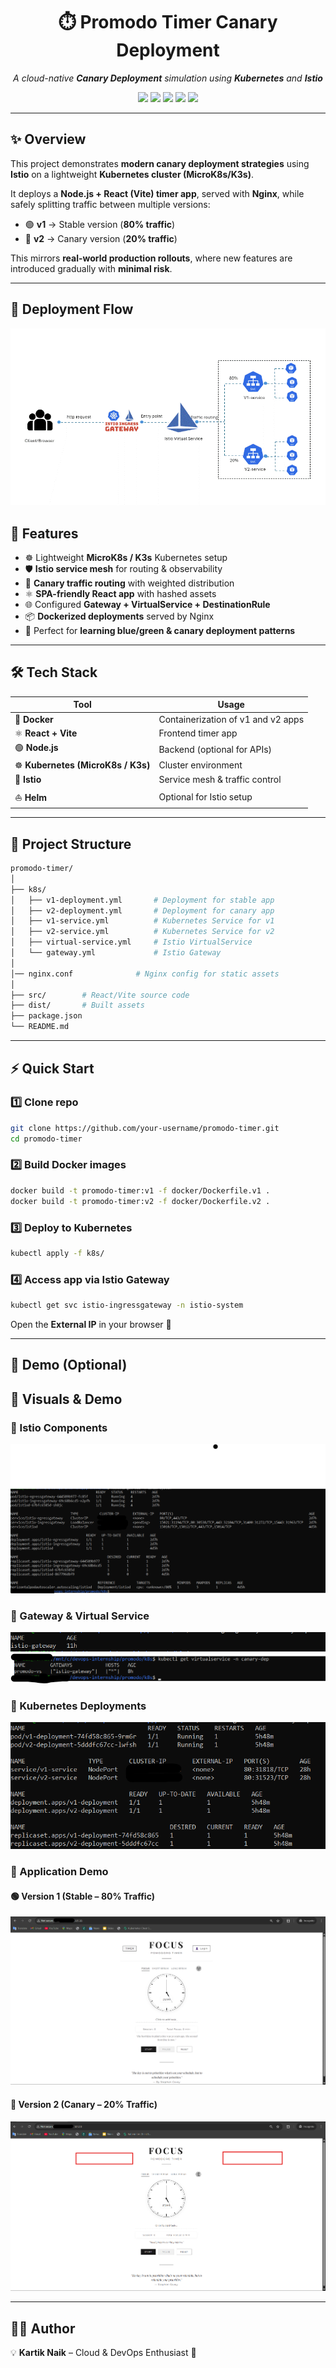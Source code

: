 
<h1 align="center">⏱️ Promodo Timer Canary Deployment</h1>

<p align="center">
  <em>A cloud-native <b>Canary Deployment</b> simulation using <b>Kubernetes</b> and <b>Istio</b></em>  
</p>

<p align="center">
  <img src="https://img.shields.io/badge/Kubernetes-1.27-blue?logo=kubernetes" />
  <img src="https://img.shields.io/badge/Istio-1.20-blue?logo=istio" />
  <img src="https://img.shields.io/badge/Docker-✓-2496ED?logo=docker" />
  <img src="https://img.shields.io/badge/React-18-61dafb?logo=react" />
  <img src="https://img.shields.io/badge/Node.js-20-339933?logo=node.js" />
</p>

---

## ✨ Overview
This project demonstrates **modern canary deployment strategies** using **Istio** on a lightweight **Kubernetes cluster (MicroK8s/K3s)**.  

It deploys a **Node.js + React (Vite) timer app**, served with **Nginx**, while safely splitting traffic between multiple versions:  

- 🟢 **v1** → Stable version (**80% traffic**)  
- 🔵 **v2** → Canary version (**20% traffic**)  

This mirrors **real-world production rollouts**, where new features are introduced gradually with **minimal risk**.

---

## 📖 Deployment Flow

<p align="center">
  <img src="rsc/gif4.gif"  alt="Kubernetes Deployment"/>
</p>

## 🚀 Features
- ☸️ Lightweight **MicroK8s / K3s** Kubernetes setup  
- 🛡 **Istio service mesh** for routing & observability  
- 🔀 **Canary traffic routing** with weighted distribution  
- ⚛ **SPA-friendly React app** with hashed assets  
- 🌐 Configured **Gateway + VirtualService + DestinationRule**  
- 📦 **Dockerized deployments** served by Nginx  
- 🧪 Perfect for **learning blue/green & canary deployment patterns**  

---

## 🛠️ Tech Stack
| Tool         | Usage |
|--------------|---------------------------------------------------|
| 🐳 **Docker** | Containerization of v1 and v2 apps |
| ⚛ **React + Vite** | Frontend timer app |
| 🟢 **Node.js** | Backend (optional for APIs) |
| ☸️ **Kubernetes (MicroK8s / K3s)** | Cluster environment |
| 🔹 **Istio** | Service mesh & traffic control |
| ⛵ **Helm** | Optional for Istio setup |

---

## 📂 Project Structure
```bash
promodo-timer/
│
├── k8s/
│   ├── v1-deployment.yml       # Deployment for stable app
│   ├── v2-deployment.yml       # Deployment for canary app
│   ├── v1-service.yml          # Kubernetes Service for v1
│   ├── v2-service.yml          # Kubernetes Service for v2
│   ├── virtual-service.yml     # Istio VirtualService
│   └── gateway.yml             # Istio Gateway
│
│── nginx.conf              # Nginx config for static assets
│
├── src/        # React/Vite source code
├── dist/       # Built assets
├── package.json
└── README.md

```

----------




## ⚡ Quick Start

### 1️⃣ Clone repo

```bash
git clone https://github.com/your-username/promodo-timer.git
cd promodo-timer

```

### 2️⃣ Build Docker images

```bash
docker build -t promodo-timer:v1 -f docker/Dockerfile.v1 .
docker build -t promodo-timer:v2 -f docker/Dockerfile.v2 .

```

### 3️⃣ Deploy to Kubernetes

```bash
kubectl apply -f k8s/

```

### 4️⃣ Access app via Istio Gateway

```bash
kubectl get svc istio-ingressgateway -n istio-system

```

Open the **External IP** in your browser 🎉

----------

## 📸 Demo (Optional)

## 📸 Visuals & Demo

### 🔹 Istio Components
<p align="center">
  <img src="rsc/isito.png"  alt="Istio Setup"/>
</p>

### 🔹 Gateway & Virtual Service
<p align="center">
  <img src="rsc/gateway.png"  alt="Istio Gateway"/>
  <img src="rsc/virtual service.png" alt="Istio VirtualService"/>
</p>

### 🔹 Kubernetes Deployments
<p align="center">
  <img src="rsc/deployment.png" alt="Kubernetes Deployment"/>
</p>

### 🔹 Application Demo

#### 🟢 Version 1 (Stable – 80% Traffic)
<p align="center">
  <img src="rsc/application-v1.png"  alt="Application Version 1"/>
</p>

#### 🔵 Version 2 (Canary – 20% Traffic)
<p align="center">
  <img src="rsc/application-v2.png"  alt="Application Version 2"/>
</p>


----------

## 👨‍💻 Author

💡 **Kartik Naik** – Cloud & DevOps Enthusiast 🚀

